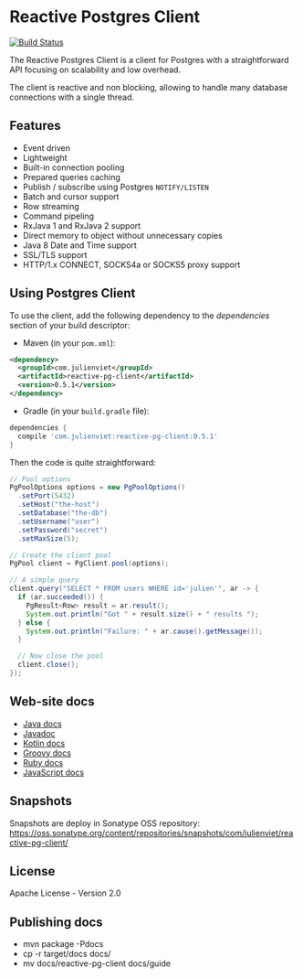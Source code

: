 # Reactive Postgres Client

[![Build Status](https://travis-ci.org/vietj/reactive-pg-client.svg?branch=master)](https://travis-ci.org/vietj/reactive-pg-client)

The Reactive Postgres Client is a client for Postgres with a straightforward API focusing on scalability and low overhead.

The client is reactive and non blocking, allowing to handle many database connections with a single thread.

## Features

- Event driven
- Lightweight
- Built-in connection pooling
- Prepared queries caching
- Publish / subscribe using Postgres `NOTIFY/LISTEN`
- Batch and cursor support
- Row streaming
- Command pipeling
- RxJava 1 and RxJava 2 support
- Direct memory to object without unnecessary copies
- Java 8 Date and Time support
- SSL/TLS support
- HTTP/1.x CONNECT, SOCKS4a or SOCKS5 proxy support

## Using Postgres Client

To use the client, add the following dependency to the _dependencies_ section of your build descriptor:

* Maven (in your `pom.xml`):

```xml
<dependency>
  <groupId>com.julienviet</groupId>
  <artifactId>reactive-pg-client</artifactId>
  <version>0.5.1</version>
</dependency>
```

* Gradle (in your `build.gradle` file):

```groovy
dependencies {
  compile 'com.julienviet:reactive-pg-client:0.5.1'
}
```

Then the code is quite straightforward:

```java
// Pool options
PgPoolOptions options = new PgPoolOptions()
  .setPort(5432)
  .setHost("the-host")
  .setDatabase("the-db")
  .setUsername("user")
  .setPassword("secret")
  .setMaxSize(5);

// Create the client pool
PgPool client = PgClient.pool(options);

// A simple query
client.query("SELECT * FROM users WHERE id='julien'", ar -> {
  if (ar.succeeded()) {
    PgResult<Row> result = ar.result();
    System.out.println("Got " + result.size() + " results ");
  } else {
    System.out.println("Failure: " + ar.cause().getMessage());
  }

  // Now close the pool
  client.close();
});
```

## Web-site docs

* [Java docs](http://www.julienviet.com/reactive-pg-client/guide/java/index.html)
* [Javadoc](https://www.julienviet.com/reactive-pg-client/apidocs/index.html)
* [Kotlin docs](http://www.julienviet.com/reactive-pg-client/guide/kotlin/index.html)
* [Groovy docs](http://www.julienviet.com/reactive-pg-client/guide/groovy/index.html)
* [Ruby docs](http://www.julienviet.com/reactive-pg-client/guide/ruby/index.html)
* [JavaScript docs](http://www.julienviet.com/reactive-pg-client/guide/js/index.html)

## Snapshots

Snapshots are deploy in Sonatype OSS repository: https://oss.sonatype.org/content/repositories/snapshots/com/julienviet/reactive-pg-client/

## License

Apache License - Version 2.0

## Publishing docs

* mvn package -Pdocs
* cp -r target/docs docs/
* mv docs/reactive-pg-client docs/guide
